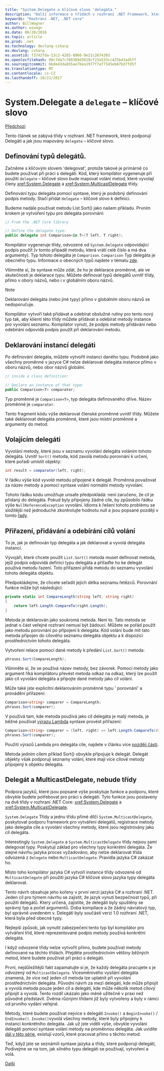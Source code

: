 ```yaml
---
title: "System.Delegate a klíčové slovo 'delegáta."
description: "Další informace o třídách v rozhraní .NET Framework, které podporují Delegáti a ty mapování do – klíčové slovo 'delegovat'."
keywords: "Rozhraní .NET, .NET core"
author: BillWagner
ms.author: wiwagn
ms.date: 06/20/2016
ms.topic: article
ms.prod: .net
ms.technology: devlang-csharp
ms.devlang: csharp
ms.assetid: f3742fda-13c2-4283-8966-9e21c2674393
ms.openlocfilehash: 09c7da7c780389d3819cf23a533cc425b43ad5ff
ms.sourcegitcommit: bbde43da655ae7bea1977f7af7345eb87bd7fd5f
ms.translationtype: MT
ms.contentlocale: cs-CZ
ms.lasthandoff: 10/21/2017
---
```

# <a name="systemdelegate-and-the-delegate-keyword"></a>System.Delegate a `delegate` – klíčové slovo

[Předchozí](delegates-overview.md)

Tento článek se zabývá třídy v rozhraní .NET framework, které podporují Delegáti a jak jsou mapovány `delegate` – klíčové slovo.

## <a name="defining-delegate-types"></a>Definování typů delegátů.

Začněme s klíčovým slovem 'delegovat', protože takové je primárně co budete používat při práci s delegáti. Kód, který kompilátor vygeneruje při použití `delegate` – klíčové slovo bude mapovat volání metod, které vyvolají členy <xref:System.Delegate> a <xref:System.MulticastDelegate> třídy. 

Definování typu delegáta pomocí syntaxe, který je podobný definování podpis metody. Stačí přidat `delegate` – klíčové slovo k definici.

Budeme nadále používat metodu List.Sort() jako našem příkladu. Prvním krokem je vytvoření typu pro delegáta porovnání:

```csharp
// From the .NET Core library

// Define the delegate type:
public delegate int Comparison<in T>(T left, T right);
```

Kompilátor vygeneruje třídy, odvozené od `System.Delegate` odpovídající podpis použít (v tomto případě metodu, která vrátí celé číslo a má dva argumenty). Typ tohoto delegáta je `Comparison`. `Comparison` Typ delegáta je obecného typu. Informace o obecných typů najdete v tématu [zde](generics.md).

Všimněte si, že syntaxe může zdát, že ho je deklarace proměnné, ale ve skutečnosti je deklarace *typu*. Můžete definovat typů delegátů uvnitř třídy, přímo v obory názvů, nebo i v globálním oboru názvů.

> [!NOTE]
> Deklarování delegáta (nebo jiné typy) přímo v globálním oboru názvů se nedoporučuje. 

Kompilátor vytvoří také přidávat a odebírat obslužné rutiny pro tento nový typ tak, aby klienti této třídy můžete přidávat a odebírat metody instance pro vyvolání seznamu. Kompilátor vynutí, že podpis metody přidávání nebo odebírání odpovídá podpis použít při deklarování metodu. 

## <a name="declaring-instances-of-delegates"></a>Deklarování instancí delegáti

Po definování delegáta, můžete vytvořit instanci daného typu.
Podobně jako všechny proměnné v jazyce C# nelze deklarovat delegáta instance přímo v oboru názvů, nebo obor názvů globální.

```csharp
// inside a class definition:

// Declare an instance of that type:
public Comparison<T> comparator;
```

Typ proměnné je `Comparison<T>`, typ delegáta definovaného dříve. Název proměnné je `comparator`.
 
 Tento fragment kódu výše deklarovat členské proměnné uvnitř třídy. Můžete také deklarovat delegáta proměnné, které jsou místní proměnné a argumenty do metod.

## <a name="invoking-delegates"></a>Volajícím delegáti

Vyvolání metody, které jsou v seznamu vyvolání delegáta voláním tohoto delegáta. Uvnitř `Sort()` metoda, kód zavolá metodu porovnání k určení, které pořadí umístit objekty:

```csharp
int result = comparator(left, right);
```

V řádku výše kód *vyvolá* metodu připojené k delegát.
Proměnná považovat za název metody a pomocí syntaxe volání normální metody vyvolání.

Tohoto řádku kódu umožňuje unsafe předpokládá: není zaručeno, že cíl je přidaný do delegáta. Pokud byly připojeny žádné cíle, by způsobilo řádku výše `NullReferenceException` vyvolání. Idioms k řešení tohoto problému se složitější než jednoduché zkontrolujte hodnotu null a jsou popsané později v tomto [řady](delegates-patterns.md).

## <a name="assigning-adding-and-removing-invocation-targets"></a>Přiřazení, přidávání a odebírání cílů volání

To je, jak je definován typ delegáta a jak deklarovat a vyvolá delegáta instancí.

Vývojáři, které chcete použít `List.Sort()` metoda muset definovat metoda, jejíž podpis odpovídá definici typu delegáta a přiřaďte ho ke delegát používá metodu řazení. Toto přiřazení přidá metodu do seznamu vyvolání tohoto delegáta objektu.

Předpokládejme, že chcete seřadit jejich délka seznamu řetězců. Porovnání funkce může být následující:

```csharp
private static int CompareLength(string left, string right)
{
    return left.Length.CompareTo(right.Length);
}
```

Metoda je deklarován jako soukromá metoda. Není to. Tato metoda se jednat o část veřejné rozhraní nemusí být žádoucí. Můžete se pořád použít jako metodu porovnání po připojení k delegáta. Kód volání bude mít tato metoda připojen do cílového seznamu delegáta objektu a k dispozici prostřednictvím tohoto delegáta.

Vytvoření relace pomocí dané metody k předání `List.Sort()` metoda:

```csharp
phrases.Sort(CompareLength);
```

Všimněte si, že se používá název metody, bez závorek. Pomocí metody jako argument říká kompilátoru převést metoda odkaz na odkaz, který lze použít jako cíl vyvolání delegáta a připojte dané metody jako cíl volání.

Může také jste explicitní deklarováním proměnné typu ' porovnání<string>' a provádění přiřazení:

```csharp
Comparison<string> comparer = CompareLength;
phrases.Sort(comparer);
```

V používá tam, kde metoda používá jako cíl delegáta je malý metoda, je běžné používat [výrazu Lambda](lambda-expressions.md) syntaxe provést přiřazení:

```csharp
Comparison<string> comparer = (left, right) => left.Length.CompareTo(right.Length);
phrases.Sort(comparer);
```

Použití výrazů Lambda pro delegáta cíle, najdete v článku více [později části](delegates-patterns.md).

Metoda jedním cílem příklad Sort() obvykle připojuje k delegát. Delegát objekty však podporují seznamy volání, které mají více cílové metody připojený k objektu delegáta.

## <a name="delegate-and-multicastdelegate-classes"></a>Delegát a MulticastDelegate, nebude třídy

Podpora jazyků, které jsou popsané výše poskytuje funkce a podporu, které obvykle budete potřebovat pro práci s delegáti. Tyto funkce jsou postaveny na dvě třídy v rozhraní .NET Core: <xref:System.Delegate> a <xref:System.MulticastDelegate>.

`System.Delegate` Třídy a jednu třídu přímé dílčí `System.MulticastDelegate`, poskytovat podporu framework pro vytváření delegátů, registrace metody jako delegáta cíle a vyvolání všechny metody, které jsou registrovány jako cíl delegáta. 

Interestingly `System.Delegate` a `System.MulticastDelegate` třídy nejsou sami delegovat typy. Poskytují základ pro všechny typy konkrétní delegáta. Že stejné návrhu jazyka proces vyžadováno, aby nelze deklarovat třída odvozená z `Delegate` nebo `MulticastDelegate`. Pravidla jazyka C# zakázat ho.
 
Místo toho kompilátor jazyka C# vytvoří instance třídy odvozené od `MulticastDelegate` při použití jazyka C# klíčové slovo jazyka typy delegáta deklarovat.

Tento návrh obsahuje jeho kořeny v první verzi jazyka C# a rozhraní .NET. Jeden cíl pro týmem návrhu se zajistit, že jazyk vynutí bezpečnost typů, při použití delegátů. Který určená, zajistíte, že delegáti byly spuštěny se správný typ a počet argumentů. Doba kompilace a že žádný návratový typ, byl správně uvedeném v. Delegáti byly součástí verzi 1.0 rozhraní .NET, která byla před obecné typy.

Nejlepší způsob, jak vynutit zabezpečení tento typ byl kompilátor pro vytváření tříd, které reprezentované podpis metody používá konkrétní delegáta.

I když odvozené třídy nelze vytvořit přímo, budete používat metody definované na těchto třídách. Přejděte prostřednictvím většiny běžných metod, které budete používat při práci s delegáti.

První, nejdůležitější fakt zapamatujte si je, že každý delegáta pracujete s je odvozený od `MulticastDelegate`. Vícesměrového vysílání delegáta znamená, že více než jeden cíl metoda lze uplatnit při vyvolání prostřednictvím delegáta. Původní návrh za mezi delegáti, kde může připojit a vyvolá metoda pouze jeden cíl a delegáti, kde může několik metod cílový připojit a vyvolá. Tento rozdíl ukázalo jako méně užitečné v praxi než původně představit. Dvěma různými třídami již byly vytvořeny a byly v rámci od prvního vydání veřejné.

Metody, které budete používat nejvíce s delegáti `Invoke()` a `BeginInvoke()`  /  `EndInvoke()`. `Invoke()`vyvolá všechny metody, které byly připojeny k instanci konkrétního delegáta. Jak už jste viděli výše, obvykle vyvolání delegáti pomocí syntaxe volání metody na proměnnou delegáta. Jak uvidíte [dál v této série](delegates-patterns.md), existují vzorů, které pracovat přímo s těchto metod.

Teď, když jste se seznámili syntaxe jazyka a třídy, které podporují delegáti, Podívejme se na tom, jak silného typu delegáti se používají, vytvoření a volá.

[Další](delegates-strongly-typed.md)
